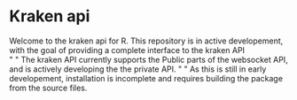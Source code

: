 # Kraken api  
Welcome to the kraken api for R. This repository is in active developement, with the goal of providing a complete interface to the kraken API  
" " 
The kraken API currently supports the Public parts of the websocket API, and is actively developing the the private API. 
" " 
As this is still in early developement, installation is incomplete and requires building the package from the source files. 
